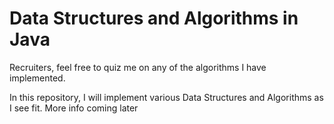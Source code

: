 # Data Structures and Algorithms in Java

Recruiters, feel free to quiz me on any of the algorithms I have implemented.

In this repository, I will implement various Data Structures and Algorithms as I see fit.
More info coming later

